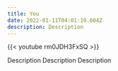 ```yaml
---
title: You
date: 2022-01-11T04:01:19.604Z
description: Description
---
```

{{< youtube rm0JDH3FxSQ >}} 

Description Description Description